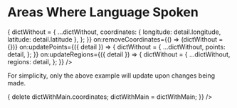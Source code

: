 <script lang="ts">
  import { Story } from 'kitbook';
  import type { IDictionary } from '@living-dictionaries/types';
  import WhereSpoken from './WhereSpoken.svelte';

  let dictWithMain: Partial<IDictionary> = {
    coordinates: { longitude: 20, latitude: 20 },
  };

  const dictWithMultiplePoints: Partial<IDictionary> = {
    coordinates: { longitude: 20, latitude: 20 },
    points: [
      { coordinates: { longitude: 24, latitude: 24 } },
      { coordinates: { longitude: 6, latitude: 24 } },
    ],
  };

  const dictWithRegion: Partial<IDictionary> = {
    coordinates: { longitude: -120, latitude: 40 },
    points: [
      { coordinates: { longitude: -113, latitude: 44 } },
      { coordinates: { longitude: 6, latitude: 24 } },
    ],
    regions: [
      {
        coordinates: [
          { longitude: -123.91406249999999, latitude: 40.97989806962013 },
          { longitude: -118.828125, latitude: 36.03133177633187 },
          { longitude: -115.6640625, latitude: 38.8225909761771 },
          { longitude: -116.01562499999999, latitude: 42.8115217450979 },
        ],
      },
    ],
  };

  let dictWithout: Partial<IDictionary> = {};
</script>


# Areas Where Language Spoken

<Story name="Without coordinates">
  <WhereSpoken
    dictionary={dictWithout}
    on:updateCoordinates={({ detail }) => {
      dictWithout = {
        ...dictWithout,
        coordinates: { longitude: detail.longitude, latitude: detail.latitude },
      };
    }}
    on:removeCoordinates={() => (dictWithout = {})}
    on:updatePoints={({ detail }) => {
      dictWithout = {
        ...dictWithout,
        points: detail,
      };
    }}
    on:updateRegions={({ detail }) => {
      dictWithout = {
        ...dictWithout,
        regions: detail,
      };
    }} />
</Story>

For simplicity, only the above example will update upon changes being made.

<Story name="With main coordinates">
  <WhereSpoken
    dictionary={dictWithMain}
    on:remove={() => {
      delete dictWithMain.coordinates;
      dictWithMain = dictWithMain;
    }} />
</Story>

<Story name="With multiple points">
  <WhereSpoken dictionary={dictWithMultiplePoints} />
</Story>

<Story name="With region">
  <WhereSpoken dictionary={dictWithRegion} />
</Story>
